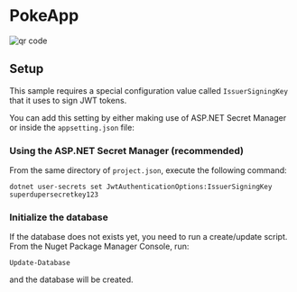# PokeApp

<img src="http://api.qrserver.com/v1/create-qr-code/?color=000000&amp;bgcolor=FFFFFF&amp;data=https%3A%2F%2Fwww.surveymonkey.com%2Fr%2FCZVSJ3J&amp;qzone=1&amp;margin=0&amp;size=200x200&amp;ecc=L" alt="qr code" />

## Setup
This sample requires a special configuration value called `IssuerSigningKey` that it uses to sign JWT tokens. 

You can add this setting by either making use of ASP.NET Secret Manager or inside the `appsetting.json` file:

### Using the ASP.NET Secret Manager (recommended)
From the same directory of `project.json`, execute the following command:
```
dotnet user-secrets set JwtAuthenticationOptions:IssuerSigningKey superdupersecretkey123
```

### Initialize the database
If the database does not exists yet, you need to run a create/update script. From the Nuget Package Manager Console, run:
```
Update-Database
```
and the database will be created.
